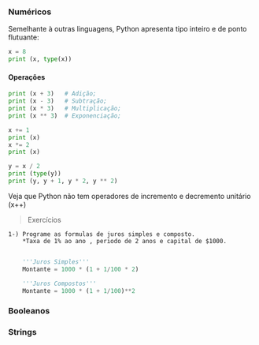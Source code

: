 ### Numéricos

Semelhante à outras linguagens, Python apresenta tipo inteiro e de ponto flutuante:

```python
x = 8
print (x, type(x))
```

#### Operações

```python
print (x + 3)   # Adição;
print (x - 3)   # Subtração;
print (x * 3)   # Multiplicação;
print (x ** 3)  # Exponenciação;
```

```python
x += 1
print (x)
x *= 2
print (x)
```

```python
y = x / 2
print (type(y))
print (y, y + 1, y * 2, y ** 2)
```

Veja que Python não tem operadores de incremento e decremento unitário (x++)

> Exercícios

    1-) Programe as formulas de juros simples e composto.
        *Taxa de 1% ao ano , periodo de 2 anos e capital de $1000.

```python

    '''Juros Simples'''
    Montante = 1000 * (1 + 1/100 * 2)

    '''Juros Compostos'''
    Montante = 1000 * (1 + 1/100)**2

```

### Booleanos

### Strings
